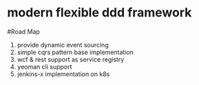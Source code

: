 # modern flexible ddd framework

#Road Map
1. provide dynamic event sourcing
2. simple cqrs pattern base implementation
3. wcf & rest support as service registry
4. yeoman cli support
5. jenkins-x implementation on k8s

